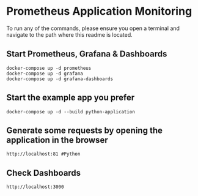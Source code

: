 # Prometheus Application Monitoring

To run any of the commands, please ensure you open a terminal and navigate to the path where this readme is located.

## Start Prometheus, Grafana & Dashboards

```
docker-compose up -d prometheus
docker-compose up -d grafana
docker-compose up -d grafana-dashboards
```


## Start the example app you prefer

```
docker-compose up -d --build python-application
```

## Generate some requests by opening the application in the browser

```
http://localhost:81 #Python
```

## Check Dashboards
```
http://localhost:3000
```
